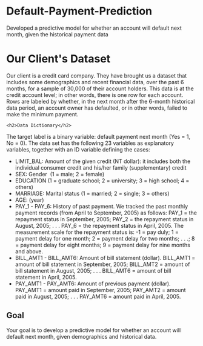 # Default-Payment-Prediction
Developed a predictive model for whether an account will default next month, given the historical payment data
<!DOCTYPE html>
<html>
  <head>
    <title>Data Description</title>
  </head>
  <body>
    <h1>Our Client's Dataset</h1>
    <p>Our client is a credit card company. They have brought us a dataset that includes some demographics and recent financial data, over the past 6 months, for a sample of 30,000 of their account holders. This data is at the credit account level; in other words, there is one row for each account. Rows are labeled by whether, in the next month after the 6-month historical data period, an account owner has defaulted, or in other words, failed to make the minimum payment.</p>
    
    <h2>Data Dictionary</h2>
<p>The target label is a binary variable: default payment next month (Yes = 1, No = 0). The data set has the following 23 variables as explanatory variables, together with an ID variable defining the cases:</p>
<ul>
  <li>LIMIT_BAL: Amount of the given credit (NT dollar): it includes both the individual consumer credit and his/her family (supplementary) credit</li>
  <li>SEX: Gender  (1 = male; 2 = female)</li>
  <li>EDUCATION (1 = graduate school; 2 = university; 3 = high school; 4 = others)</li>
  <li>MARRIAGE: Marital status (1 = married; 2 = single; 3 = others)</li>
  <li>AGE: (year)</li>
  <li>PAY_1 - PAY_6: History of past payment. We tracked the past monthly payment records (from April to September, 2005) as follows: PAY_1 = the repayment status in September, 2005; PAY_2 = the repayment status in August, 2005; . . . PAY_6 = the repayment status in April, 2005. The measurement scale for the repayment status is: -1 = pay duly; 1 = payment delay for one month; 2 = payment delay for two months; . . .; 8 = payment delay for eight months; 9 = payment delay for nine months and above.</li>
  <li>BILL_AMT1 - BILL_AMT6: Amount of bill statement (dollar). BILL_AMT1 = amount of bill statement in September, 2005; BILL_AMT2 = amount of bill statement in August, 2005; . . . BILL_AMT6 = amount of bill statement in April, 2005.</li>
  <li>PAY_AMT1 - PAY_AMT6: Amount of previous payment (dollar). PAY_AMT1 = amount paid in September, 2005; PAY_AMT2 = amount paid in August, 2005; . . . PAY_AMT6 = amount paid in April, 2005.</li>
</ul>

<h2>Goal</h2>
<p>Your goal is to develop a predictive model for whether an account will default next month, given demographics and historical data.</p>
  </body>
</html>
